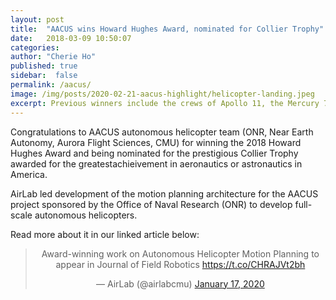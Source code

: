 ```yaml
---
layout: post
title:  "AACUS wins Howard Hughes Award, nominated for Collier Trophy"
date:   2018-03-09 10:50:07
categories: 
author: "Cherie Ho"
published: true
sidebar:  false
permalink: /aacus/
image: /img/posts/2020-02-21-aacus-highlight/helicopter-landing.jpeg
excerpt: Previous winners include the crews of Apollo 11, the Mercury 7 and Orville Wright.
---
```

Congratulations to AACUS autonomous helicopter team (ONR, Near Earth Autonomy, Aurora Flight Sciences, CMU) for winning the 2018 Howard Hughes Award and being nominated for the prestigious Collier Trophy awarded for the greatestachieivement in aeronautics or astronautics in America. 

AirLab led development of the motion planning architecture for the AACUS project sponsored by the Office of Naval Research (ONR) to develop full-scale autonomous helicopters. 


Read more about it in our linked article below:

<center>
<blockquote class="twitter-tweet"><p lang="en" dir="ltr">Award-winning work on Autonomous Helicopter Motion Planning to appear in Journal of Field Robotics <a href="https://t.co/CHRAJVt2bh">https://t.co/CHRAJVt2bh</a></p>&mdash; AirLab (@airlabcmu) <a href="https://twitter.com/airlabcmu/status/1218306410724962304?ref_src=twsrc%5Etfw">January 17, 2020</a></blockquote> <script async src="https://platform.twitter.com/widgets.js" charset="utf-8"></script> 
</center>